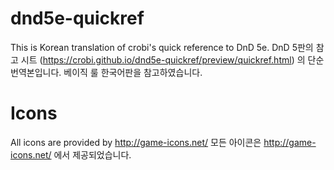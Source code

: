 dnd5e-quickref
==============

This is Korean translation of crobi's quick reference to DnD 5e.
DnD 5판의 참고 시트 (https://crobi.github.io/dnd5e-quickref/preview/quickref.html) 의 단순 번역본입니다.
베이직 룰 한국어판을 참고하였습니다.

Icons
==============

All icons are provided by http://game-icons.net/
모든 아이콘은 http://game-icons.net/ 에서 제공되었습니다.
